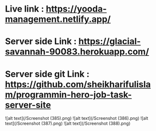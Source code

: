 # Live link : https://yooda-management.netlify.app/

# Server side Link : https://glacial-savannah-90083.herokuapp.com/

# Server side git Link : https://github.com/sheikharifulislam/programmin-hero-job-task-server-site

![alt text](/Screenshot (385).png)
![alt text](/Screenshot (386).png)
![alt text](/Screenshot (387).png)
![alt text](/Screenshot (388).png)
